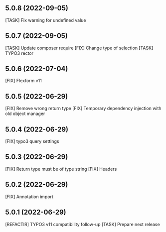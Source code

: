 ## 5.0.8 (2022-09-05)

[TASK] Fix warning for undefined value

## 5.0.7 (2022-09-05)

[TASK] Update composer require
[FIX] Change type of selection
[TASK] TYPO3 rector

## 5.0.6 (2022-07-04)

[FIX] Flexform v11

## 5.0.5 (2022-06-29)

[FIX] Remove wrong return type
[FIX] Temporary dependency injection with old object manager

## 5.0.4 (2022-06-29)

[FIX] typo3 query settings

## 5.0.3 (2022-06-29)

[FIX] Return type must be of type string
[FIX] Headers

## 5.0.2 (2022-06-29)

[FIX] Annotation import

## 5.0.1 (2022-06-29)

[REFACTIR] TYPO3 v11 compatibility follow-up
[TASK] Prepare next release

